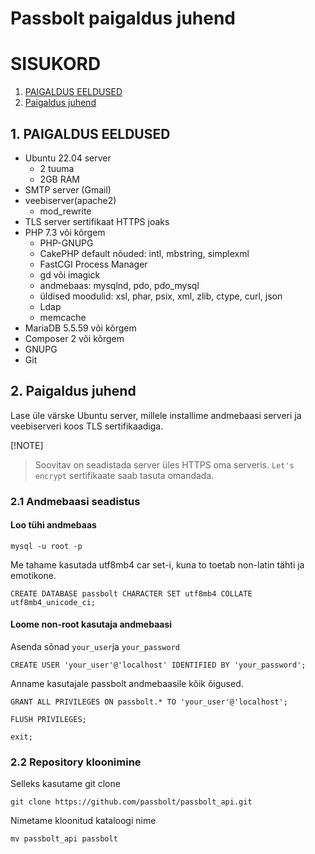 # Passbolt paigaldus juhend
# SISUKORD
1. [PAIGALDUS EELDUSED](#paigaldus_eeldused)
2. [Paigaldus juhend](#paigaldus_juhend)

## 1. PAIGALDUS EELDUSED <a name="paigaldus_eeldused" />
- Ubuntu 22.04 server
  - 2 tuuma
  - 2GB RAM
- SMTP server (Gmail)
- veebiserver(apache2)
  - mod_rewrite   
- TLS server sertifikaat HTTPS joaks
- PHP 7.3 või kõrgem
  - PHP-GNUPG
  - CakePHP default nõuded: intl, mbstring, simplexml
  - FastCGI Process Manager
  - gd või imagick
  - andmebaas: mysqlnd, pdo, pdo_mysql
  - üldised moodulid: xsl, phar, psix, xml, zlib, ctype, curl, json
  - Ldap
  - memcache
- MariaDB 5.5.59 või kõrgem
- Composer 2 või kõrgem
- GNUPG
- Git

## 2. Paigaldus juhend <a name="paigaldus_juhend" />
Lase üle värske Ubuntu server, millele installime andmebaasi serveri ja veebiserveri koos TLS sertifikaadiga.

[!NOTE]
>Soovitav on seadistada server üles HTTPS oma serveris. `Let's encrypt` sertifikaate saab tasuta omandada.

### 2.1 Andmebaasi seadistus
#### Loo tühi andmebaas
```
mysql -u root -p
```
Me tahame kasutada utf8mb4 car set-i, kuna to toetab non-latin tähti ja emotikone.
```
CREATE DATABASE passbolt CHARACTER SET utf8mb4 COLLATE utf8mb4_unicode_ci;
```

#### Loome non-root kasutaja andmebaasi
Asenda sõnad `your_user`ja `your_password`
```
CREATE USER 'your_user'@'localhost' IDENTIFIED BY 'your_password';
```
Anname kasutajale passbolt andmebaasile kõik õigused.
```
GRANT ALL PRIVILEGES ON passbolt.* TO 'your_user'@'localhost';
```
```
FLUSH PRIVILEGES;
```
```
exit;
```

### 2.2 Repository kloonimine
Selleks kasutame git clone
```
git clone https://github.com/passbolt/passbolt_api.git
```
Nimetame kloonitud kataloogi nime
```
mv passbolt_api passbolt
```

